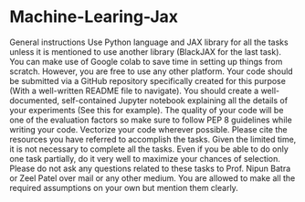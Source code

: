 # Machine-Learing-Jax
General instructions
Use Python language and JAX library for all the tasks unless it is mentioned to use another library (BlackJAX for the last task). You can make use of Google colab to save time in setting up things from scratch. However, you are free to use any other platform. 
Your code should be submitted via a GitHub repository specifically created for this purpose (With a well-written README file to navigate).
You should create a well-documented, self-contained Jupyter notebook explaining all the details of your experiments (See this for example).
The quality of your code will be one of the evaluation factors so make sure to follow PEP 8 guidelines while writing your code. Vectorize your code wherever possible.
Please cite the resources you have referred to accomplish the tasks.
Given the limited time, it is not necessary to complete all the tasks. Even if you be able to do only one task partially, do it very well to maximize your chances of selection.
Please do not ask any questions related to these tasks to Prof. Nipun Batra or Zeel Patel over mail or any other medium. You are allowed to make all the required assumptions on your own but mention them clearly.
